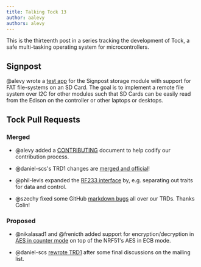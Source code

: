 ```yaml
---
title: Talking Tock 13
author: aalevy
authors: alevy
---
```


This is the thirteenth post in a series tracking the development of Tock, a
safe multi-tasking operating system for microcontrollers.

## Signpost

@alevy wrote a [test app](https://github.com/lab11/signpost/pull/47) for the
Signpost storage module with support for FAT file-systems on an SD Card. The
goal is to implement a remote file system over I2C for other modules such that
SD Cards can be easily read from the Edison on the controller or other laptops
or desktops.

## Tock Pull Requests

### Merged

  * @alevy added a
    [CONTRIBUTING](https://github.com/helena-project/tock/blob/master/CONTRIBUTING.md)
    document to help codify our contribution process.

  * @daniel-scs's TRD1 changes are
    [merged and official](https://github.com/helena-project/tock/pull/313)!

  * @phil-levis expanded the
    [RF233 interface](https://github.com/helena-project/tock/pull/317) by, e.g.
    separating out traits for data and control.

  * @szechy fixed some GitHub
    [markdown bugs](https://github.com/helena-project/tock/pull/318) all over
    our TRDs. Thanks Colin!

### Proposed

  * @nikalasad1 and @frenicth added support for encryption/decryption in
    [AES in counter mode](https://github.com/helena-project/tock/pull/316/files)
    on top of the NRF51's AES in ECB mode.

  * @daniel-scs [rewrote TRD1](https://github.com/helena-project/tock/pull/313)
    after some final discussions on the mailing list.

